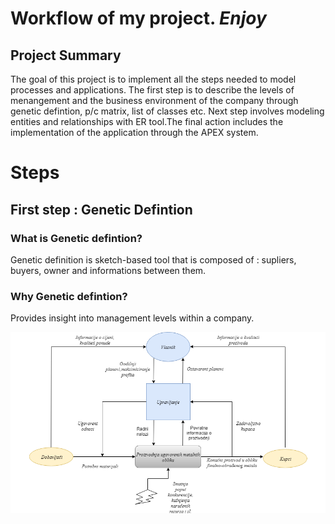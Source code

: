 # **Workflow of my project**. _Enjoy_
## Project Summary

  The goal of this project is to implement all the steps needed to model processes and applications. The first step is to describe the levels of menangement and the business environment of the company through genetic defintion, p/c matrix, list of classes etc.
Next step involves modeling entities and relationships with ER tool.The final action includes the implementation of the application through the APEX system.

# Steps 

## First step : Genetic Defintion 

### What is Genetic defintion? 
  Genetic definition is sketch-based tool that is composed of : supliers, buyers, owner and informations between them.
### Why Genetic defintion? 
  Provides insight into management levels within a company.
 
![Image](https://github.com/simo061991/process-and-application-modelling/blob/master/slike/genetskaDef.png)  



